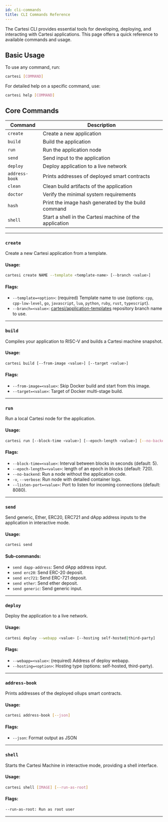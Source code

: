 ```yaml
---
id: cli-commands
title: CLI Commands Reference
---
```



The Cartesi CLI provides essential tools for developing, deploying, and interacting with Cartesi applications. This page offers a quick reference to available commands and usage.

## Basic Usage
To use any command, run:

```bash
cartesi [COMMAND]
```

For detailed help on a specific command, use:

```bash
cartesi help [COMMAND]
```

## Core Commands

| Command | Description |
|---------|-------------|
| `create` | Create a new application |
| `build` | Build the application |
| `run` | Run the application node |
| `send` | Send input to the application |
| `deploy` | Deploy application to a live network |
| `address-book` | Prints addresses of deployed smart contracts |
| `clean` | Clean build artifacts of the application |
| `doctor` | Verify the minimal system requirements |
| `hash` | Print the image hash generated by the build command |
| `shell` | Start a shell in the Cartesi machine of the application |


---
### `create`

Create a new Cartesi application from a template.

#### Usage:
```bash
cartesi create NAME --template <template-name> [--branch <value>]
```

#### Flags:

- `--template=<option>`: (required) Template name to use (options: `cpp`, `cpp-low-level`, `go`, `javascript`, `lua`, `python`, `ruby`, `rust`, `typescript`).
- `--branch=<value>`: [cartesi/application-templates](https://github.com/cartesi/application-templates) repository branch name to use.

---


### `build`
Compiles your application to RISC-V and builds a Cartesi machine snapshot.

#### Usage:
```bash
cartesi build [--from-image <value>] [--target <value>]
```

#### Flags:
- `--from-image=<value>`: Skip Docker build and start from this image.
- `--target=<value>`: Target of Docker multi-stage build.

---

### `run`
Run a local Cartesi node for the application.

#### Usage:
```bash
cartesi run [--block-time <value>] [--epoch-length <value>] [--no-backend] [-v] [--listen-port <value>]
```

#### Flags:

- `--block-time=<value>`: Interval between blocks in seconds (default: 5).
-  `--epoch-length=<value>`: length of an epoch in blocks (default: 720).
- `--no-backend`: Run a node without the application code.
- `-v`, `--verbose`: Run node with detailed container logs.
- `--listen-port=<value>`: Port to listen for incoming connections (default: 8080).

---

### `send`
Send generic, Ether, ERC20, ERC721 and dApp address inputs to the application in interactive mode.

#### Usage:
```bash
cartesi send
```

#### Sub-commands:

- `send dapp-address`: Send dApp address input.
- `send erc20`: Send ERC-20 deposit.
- `send erc721`: Send ERC-721 deposit.
- `send ether`: Send ether deposit.
- `send generic`: Send generic input.
---


### `deploy`

Deploy the application to a live network.


#### Usage:
```bash
cartesi deploy --webapp <value> [--hosting self-hosted|third-party]
```

#### Flags:
- `--webapp=<value>`: (required) Address of deploy webapp.
- `--hosting=<option>`: Hosting type (options: self-hosted, third-party).

---


### `address-book`
Prints addresses of the deployed ollups smart contracts.

#### Usage:
```bash
cartesi address-book [--json]
```

#### Flags:
- `--json`: Format output as JSON

---

### `shell`

Starts the Cartesi Machine in interactive mode, providing a shell interface.

#### Usage:
```bash
cartesi shell [IMAGE] [--run-as-root]
```

#### Flags:

```bash
--run-as-root: Run as root user
```
---

